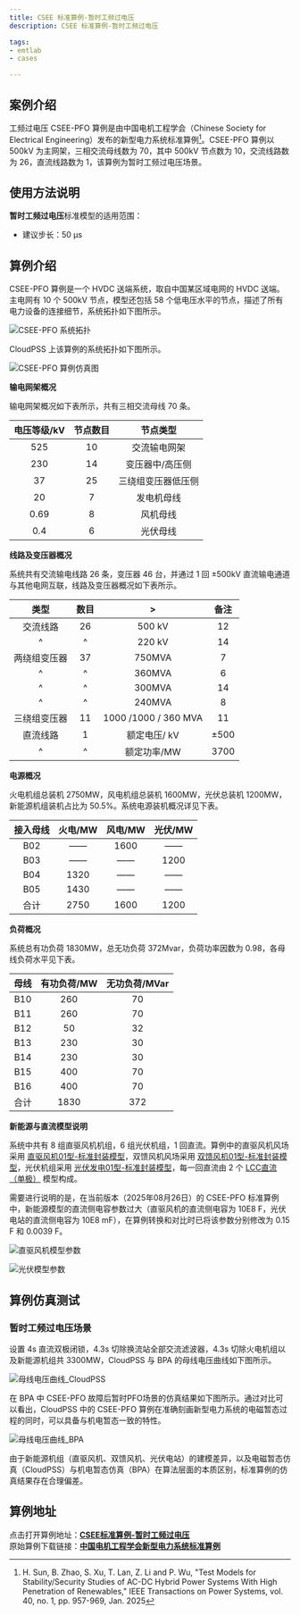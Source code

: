 ```yaml
---
title: CSEE 标准算例-暂时工频过电压
description: CSEE 标准算例-暂时工频过电压

tags:
- emtlab
- cases

---
```


<!-- import DocCardList from '@theme/DocCardList';

<DocCardList /> -->

## 案例介绍
工频过电压 CSEE-PFO 算例是由中国电机工程学会（Chinese Society for Electrical Engineering）发布的新型电力系统标准算例[^CSEE-PFO]。CSEE-PFO 算例以 500kV 为主网架，三相交流母线数为 70，其中 500kV 节点数为 10，交流线路数为 26，直流线路数为 1，该算例为暂时工频过电压场景。

## 使用方法说明
**暂时工频过电压**标准模型的适用范围：  
   + 建议步长：50 μs  

## 算例介绍
CSEE-PFO 算例是一个 HVDC 送端系统，取自中国某区域电网的 HVDC 送端。主电网有 10 个 500kV 节点，模型还包括 58 个低电压水平的节点，描述了所有电力设备的连接细节，系统拓扑如下图所示。

![CSEE-PFO 系统拓扑](./topology_of_csee_pfo_main_grid.png "CSEE-PFO 系统拓扑")

CloudPSS 上该算例的系统拓扑如下图所示。

![CSEE-PFO 算例仿真图](./csee_pfo_main_grid_in_cloudpss.png "CSEE-PFO 算例仿真图")

**输电网架概况**

输电网架概况如下表所示，共有三相交流母线 70 条。

| 电压等级/kV  | 节点数目 | 节点类型 |
|:------: |:----: |:----------:|
| 525 | 10 | 交流输电网架 |
| 230 | 14 | 变压器中/高压侧 |
| 37 | 25 | 三绕组变压器低压侧 |
| 20 | 7 | 发电机母线 |
| 0.69 | 8 | 风机母线 |
| 0.4 | 6 | 光伏母线 |

**线路及变压器概况**

系统共有交流输电线路 26 条，变压器 46 台，并通过 1 回 ±500kV 直流输电通道与其他电网互联，线路及变压器概况如下表所示。

| 类型  | 数目 | > | 备注|
|:------: |:----: |:----------:|:----------:|
| 交流线路     |  26 | 500 kV  | 12  |
| ^     |  ^ | 220 kV  | 14  |
| 两绕组变压器  | 37 | 750MVA   |  7  |
| ^  | ^ | 360MVA   |  6  |
| ^  | ^ | 300MVA   |  14 |
| ^  | ^ | 240MVA   |  8  |
| 三绕组变压器  | 11  | 1000 /1000 / 360 MVA |11 |
| 直流线路     |  1   | 额定电压/ kV  | ±500   |
| ^     |  ^   | 额定功率/MW  | 3700  |

**电源概况**

火电机组总装机 2750MW，风电机组总装机 1600MW，光伏总装机 1200MW，新能源机组装机占比为 50.5%。系统电源装机概况详见下表。

| 接入母线  | 火电/MW | 风电/MW   | 光伏/MW |
|:------: |:----:|:------:|:----:|
| B02 |  ——  | 1600| —— |
| B03 |  ——  |  —— |1200|
| B04 | 1320 |  —— | —— |
| B05 | 1430 |  —— | —— |
| 合计 | 2750 | 1600 | 1200 |

**负荷概况**

系统总有功负荷 1830MW，总无功负荷 372Mvar，负荷功率因数为 0.98，各母线负荷水平见下表。

| 母线  | 有功负荷/MW | 无功负荷/MVar |
|:------: |:----:|:-------:|
| B10 | 260 | 70 |
| B11 | 260 | 70 |
| B12 | 50 | 32 |
| B13 | 230 | 30 |
| B14 | 230 | 30 |
| B15 | 400 | 70 |
| B16 | 400 | 70 |
| 合计 | 1830  | 372 |

**新能源与直流模型说明**

系统中共有 8 组直驱风机机组，6 组光伏机组，1 回直流。算例中的直驱风机风场采用 [直驱风机01型-标准封装模型](../../20-wind-power-system/30-wtg_pmsg_f/10-wtg_pmsg_01-avm-stdm-v2/index.md)，双馈风机风场采用 [双馈风机01型-标准封装模型](../../20-wind-power-system/40-wtg_dfig_f/10-wtg_dfig_01-avm-stdm-v1/index.md)，光伏机组采用 [光伏发电01型-标准封装模型](../../30-photovoltaic-power-system/30-pvs_f/10-pvs_01-avm-stdm-v1/index.md)，每一回直流由 2 个 [LCC直流（单极）](../../../../../documents/software/20-emtlab/110-component-library/30-dc-modules/10-dc-electrical-modules/20-DCLine_sp/index.md) 模型构成。

需要进行说明的是，在当前版本（2025年08月26日）的 CSEE-PFO 标准算例中，新能源模型的直流侧电容参数过大（直驱风机的直流侧电容为 10E8 F，光伏电站的直流侧电容为 10E8 mF），在算例转换和对比时已将该参数分别修改为 0.15 F 和 0.0039 F。

![直驱风机模型参数](./bpa_pmsg_parameters.png "直驱风机模型参数")

![光伏模型参数](./bpa_pv_parameters.png "光伏模型参数")

## 算例仿真测试


### 暂时工频过电压场景
设置 4s 直流双极闭锁，4.3s 切除换流站全部交流滤波器，4.3s 切除火电机组以及新能源机组共 3300MW，CloudPSS 与 BPA 的母线电压曲线如下图所示。

![母线电压曲线_CloudPSS](./cloudpss_temporary_pfo.png "母线电压曲线_CloudPSS")

在 BPA 中 CSEE-PFO 故障后暂时PFO场景的仿真结果如下图所示。通过对比可以看出，CloudPSS 中的 CSEE-PFO 算例在准确刻画新型电力系统的电磁暂态过程的同时，可以具备与机电暂态一致的特性。

![母线电压曲线_BPA](./bpa_temporary_pfo.png "母线电压曲线_BPA")

由于新能源机组（直驱风机、双馈风机、光伏电站）的建模差异，以及电磁暂态仿真（CloudPSS）与机电暂态仿真（BPA）在算法层面的本质区别，标准算例的仿真结果存在合理偏差。

## 算例地址
点击打开算例地址：[**CSEE标准算例-暂时工频过电压**](https://cloudpss.net/model/open-cloudpss/CSEE_PFO_Temporary-v1b1)  
原始算例下载链接：[**中国电机工程学会新型电力系统标准算例**](https://www.csee.org.cn//portal/qtxx/20240921/33256.html)

[^CSEE-PFO]:H. Sun, B. Zhao, S. Xu, T. Lan, Z. Li and P. Wu, "Test Models for Stability/Security Studies of AC-DC Hybrid Power Systems With High Penetration of Renewables," IEEE Transactions on Power Systems, vol. 40, no. 1, pp. 957-969, Jan. 2025

<!-- 
## 附：修改及调试日志
20250806 编写案例文档
-->